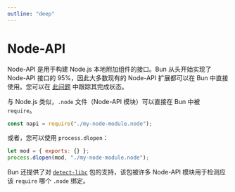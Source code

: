 ```yaml
---
outline: "deep"
---
```


# Node-API

Node-API 是用于构建 Node.js 本地附加组件的接口。Bun 从头开始实现了 Node-API 接口的 95%，因此大多数现有的 Node-API 扩展都可以在 Bun 中直接使用。您可以在 [此问题](https://github.com/oven-sh/bun/issues/158) 中跟踪其完成状态。

与 Node.js 类似，`.node` 文件（Node-API 模块）可以直接在 Bun 中被 `require`。

```js
const napi = require("./my-node-module.node");
```

或者，您可以使用 `process.dlopen`：

```js
let mod = { exports: {} };
process.dlopen(mod, "./my-node-module.node");
```

Bun 还提供了对 [`detect-libc`](https://npmjs.com/package/detect-libc) 包的支持，该包被许多 Node-API 模块用于检测应该 `require` 哪个 `.node` 绑定。
